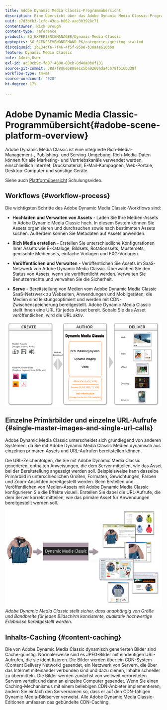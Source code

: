 ```yaml
---
title: Adobe Dynamic Media Classic-Programmübersicht
description: Eine Übersicht über das Adobe Dynamic Media Classic-Programm und den gesamten Workflow-Prozess.
uuid: e7d3bfb3-1cfe-43ea-b862-aae3b3928c71
contentOwner: Rick Brough
content-type: reference
products: SG_EXPERIENCEMANAGER/Dynamic-Media-Classic
geptopics: SG_SCENESEVENONDEMAND_PK/categories/getting_started
discoiquuid: 2b134cfa-7f46-4f5f-959e-b30aae610bb9
feature: Dynamic Media Classic
role: Admin,User
exl-id: ac50cb9c-fd87-4608-80cb-8d40a0b8f131
source-git-commit: 38d7f8d6e5888e1c5ba9260ada45b79fb16b338f
workflow-type: tm+mt
source-wordcount: '528'
ht-degree: 17%

---
```


# Adobe Dynamic Media Classic-Programmübersicht{#adobe-scene-platform-overview}

Adobe Dynamic Media Classic ist eine integrierte Rich-Media-Management-, Publishing- und Serving-Umgebung. Rich-Media-Daten können für alle Marketing- und Vertriebskanäle verwendet werden, einschließlich Internet, Druckmaterial, E-Mail-Kampagnen, Web-Portale, Desktop-Computer und sonstige Geräte.

Siehe auch [Plattformübersicht](https://s7d5.scene7.com/s7viewers/html5/VideoViewer.html?videoserverurl=https://s7d5.scene7.com/is/content/&amp;emailurl=https://s7d5.scene7.com/s7/emailFriend&amp;serverUrl=https://s7d5.scene7.com/is/image/&amp;config=Scene7SharedAssets/Universal_HTML5_Video&amp;contenturl=https://s7d5.scene7.com/skins/&amp;asset=S7tutorials/572_Platform%20Overview_converted%20renamed_Getting%20Started-AVS) Schulungsvideo.

## Workflows {#workflow-process}

Die wichtigsten Schritte des Adobe Dynamic Media Classic-Workflows sind:

* **Hochladen und Verwalten von Assets** - Laden Sie Ihre Medien-Assets in Adobe Dynamic Media Classic hoch. In diesem System können Sie Assets organisieren und durchsuchen sowie nach bestimmten Assets suchen. Außerdem können Sie Metadaten auf Assets anwenden.

* **Rich Media erstellen** - Erstellen Sie unterschiedliche Konfigurationen Ihrer Assets wie E-Kataloge, Bildsets, Rotationssets, Mustersets, gemischte Mediensets, einfache Vorlagen und FXG-Vorlagen.

* **Veröffentlichen und Verwalten** - Veröffentlichen Sie Assets im SaaS-Netzwerk von Adobe Dynamic Media Classic. Überwachen Sie den Status von Assets, wenn sie veröffentlicht werden. Verwalten Sie Benutzerrechte und verwalten Sie die Sicherheit.

* **Serve** - Bereitstellung von Medien vom Adobe Dynamic Media Classic SaaS-Netzwerk zu Webseiten, Anwendungen und Mobilgeräten; die Medien sind leistungsoptimiert und werden mit CDN-Zwischenspeicherung bereitgestellt. Adobe Dynamic Media Classic stellt Ihnen eine URL für jedes Asset bereit. Sobald Sie das Asset veröffentlichen, wird die URL aktiv.

![Der Adobe Dynamic Media Classic-Workflow-Prozess](/help/using/assets/gs_workflow.png)

## Einzelne Primärbilder und einzelne URL-Aufrufe {#single-master-images-and-single-url-calls}

Adobe Dynamic Media Classic unterscheidet sich grundlegend von anderen Systemen, da Sie mit Adobe Dynamic Media Classic Medien dynamisch aus einzelnen primären Assets und URL-Aufrufen bereitstellen können.

Die URL-Zeichenfolgen, die Sie mit Adobe Dynamic Media Classic generieren, enthalten Anweisungen, die dem Server mitteilen, wie das Asset bei der Bereitstellung angezeigt werden soll. Beispielsweise kann dasselbe Primärbild in unterschiedlichen Größen, Formaten, Gewichtungen, Farben und Zoom-Ansichten bereitgestellt werden. Beim Erstellen und Veröffentlichen von Medien-Assets mit Adobe Dynamic Media Classic konfigurieren Sie die Effekte visuell. Erstellen Sie dabei die URL-Aufrufe, die dem Server korrekt mitteilen, wie das primäre Asset für Anwendungen bereitgestellt werden soll.

![Adobe Dynamic Media Classic kann dasselbe Primärbild für verschiedene Medien in unterschiedlichen Größen und Formaten bereitstellen.](/help/using/assets/gs_dynamic_publishing.png)
*Adobe Dynamic Media Classic stellt sicher, dass unabhängig von Größe und Bandbreite für jeden Bildschirm konsistente, qualitativ hochwertige Erlebnisse bereitgestellt werden.*

## Inhalts-Caching {#content-caching}

Die von Adobe Dynamic Media Classic dynamisch generierten Bilder sind Cache-günstig. Normalerweise sind es JPEG-Bilder mit eindeutigen URL-Aufrufen, die sie identifizieren. Die Bilder werden über ein CDN-System (Content Delivery Network) gesendet, ein Netzwerk von Servern, die über das Internet miteinander verbunden sind und dazu dienen, Inhalte schneller zu übermitteln. Die Bilder werden zunächst von weltweit verbreiteten Servern verteilt und dann an einzelne Computer gesendet. Wenn Sie einen Caching-Mechanismus mit einem beliebigen CDN-Anbieter implementieren, ändern Sie einfach den Servernamen so, dass er auf den CDN-fähigen Dynamic Media-Bildserver verweist. Alle Adobe Dynamic Media Classic-Editionen umfassen das gebündelte CDN-Caching.
